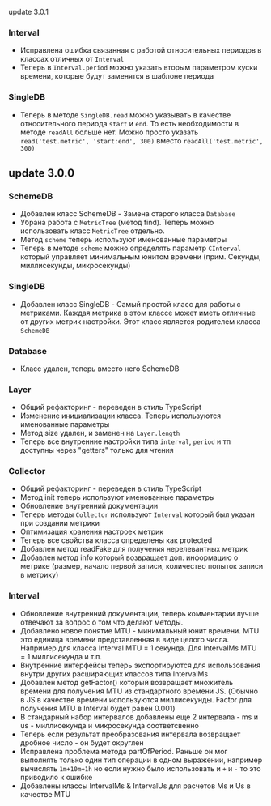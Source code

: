 update 3.0.1

### Interval 
 - Исправлена ошибка связанная с работой относительных периодов в классах отличных от `Interval`
 - Теперь в `Interval.period` можно указать вторым параметром куски времени, которые будут заменятся в шаблоне периода

### SingleDB

 - Теперь в методе `SingleDB.read` можно указывать в качестве относительного периода `start` и `end`. То есть необходимости в методе `readAll` больше нет. Можно просто указать `read('test.metric', 'start:end', 300)` вместо `readAll('test.metric', 300)`


update 3.0.0
------------

### SchemeDB

 - Добавлен класс SchemeDB - Замена старого класса `Database`
 - Убрана работа с `MetricTree` (метод find). Теперь можно использовать класс `MetricTree` отдельно.
 - Метод `scheme` теперь используют именованные параметры 
 - Теперь в методе `scheme` можно определять параметр `CInterval` который управляет минимальным юнитом времени (прим. Секунды, миллисекунды, микросекунды)

### SingleDB

 - Добавлен класс SingleDB - Самый простой класс для работы с метриками. Каждая метрика в этом классе может иметь отличные от других метрик настройки. Этот класс является родителем класса `SchemeDB`

### Database 

 - Класс удален, теперь вместо него SchemeDB

### Layer 

 - Общий рефакторинг - переведен в стиль TypeScript
 - Изменение инициализации класса. Теперь используются именованные параметры
 - Метод size удален, и заменен на `Layer.length`
 - Теперь все внутренние настройки типа `interval`, `period` и тп доступны через "getters" только для чтения


### Collector

 - Общий рефакторинг - переведен в стиль TypeScript
 - Метод init теперь используют именованные параметры
 - Обновление внутренний документации
 - Теперь методы `Collector` используют `Interval` который был указан при создании метрики
 - Оптимизация хранения настроек метрик
 - Теперь все свойства класса определены как protected
 - Добавлен метод readFake для получения нерелевантных метрик
 - Добавлен метод info который возвращает доп. информацию о метрике (размер, начало первой записи, количество попыток записи в метрику)

### Interval

 - Обновление внутренний документации, теперь комментарии лучше отвечают за вопрос о том что делают методы.
 - Добавлено новое понятие MTU - минимальный юнит времени. MTU это единица времени представленная в виде целого числа. Например для класса Interval MTU = 1 секунда. Для IntervalMs MTU = 1 миллисекунда и т.п.
 - Внутренние интерфейсы теперь экспортируются для использования внутри других расширяющих классов типа IntervalMs
 - Добавлен метод getFactor() который возвращает множитель времени для получения MTU из стандартного времени JS. (Обычно в JS в качестве времени используются миллисекунды. Factor для получения MTU в Interval будет равен 0.001)
 - В стандарный набор интервалов добавлены еще 2 интервала - ms и us - миллисекунда и микросекунда соответсвенно
 - Теперь если результат преобразования интервала возвращает дробное число - он будет округлен
 - Исправлена проблема метода partOfPeriod. Раньше он мог выполнять только один тип операции в одном выражении, например вычислять `1m+10m+1h` но если нужно было использовать и `+` и `-` то это приводило к ошибке
 - Добавлены классы IntervalMs & IntervalUs для расчетов Ms и Us в качестве MTU
